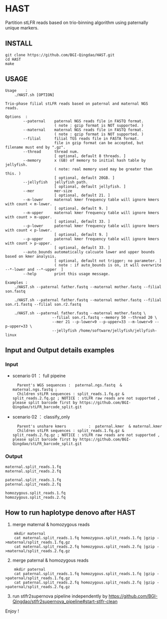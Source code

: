 # HAST
Partition stLFR reads based on trio-binning algorithm using paternally unique markers.

## INSTALL

```
git clone https://github.com/BGI-Qingdao/HAST.git
cd HAST
make
```

## USAGE

```
Usage    :
    ./HAST.sh [OPTION]

Trio-phase filial stLFR reads based on paternal and maternal NGS reads.

Options  :
        --paternal    paternal NGS reads file in FASTQ format.
                      ( note : gzip format is NOT supported. )
        --maternal    maternal NGS reads file in FASTQ format.
                      ( note : gzip format is NOT supported. )
        --filial      filial TGS reads file in FASTA format.
                      file in gzip format can be accepted, but filename must end by ".gz".
        --thread      thread num.
                      [ optional, default 8 threads. ]
        --memory      x (GB) of memory to initial hash table by jellyfish.
                      ( note: real memory used may be greater than this. )
                      [ optional, default 20GB. ]
        --jellyfish   jellyfish path.
                      [ optional, default jellyfish. ]
        --mer         mer-size
                      [ optional, default 21. ]
        --m-lower     maternal kmer frequency table will ignore kmers with count < m-lower.
                      [ optional, default 9. ]
        --m-upper     maternal kmer frequency table will ignore kmers with count > m-upper.
                      [ optional, default 33. ]
        --p-lower     paternal kmer frequency table will ignore kmers with count < p-lower.
                      [ optional, default 9. ]
        --p-upper     paternal kmer frequency table will ignore kmers with count > p-upper.
                      [ optional, default 33. ]
        --auto_bounds automatically calcuate lower and upper bounds based on kmer analysis.
                      [ optional, default not trigger; no parameter. ]
                      ( note : if auto_bounds is on, it will overwrite --*-lower and --*-upper  ]
        --help        print this usage message.

Examples :
    ./HAST.sh --paternal father.fastq --maternal mother.fastq --filial son.fastq

    ./HAST.sh --paternal father.fastq --maternal mother.fastq --filial son.r1.fastq --filial son.r2.fastq

    ./HAST.sh --paternal father.fastq --maternal mother.fastq \
                     --filial son.r1.fastq --memory 50 --thread 20 \
                     --mer 21 --p-lower=9 --p-upper=33 --m-lower=9 --p-upper=33 \
                     --jellyfish /home/software/jellyfish/jellyfish-linux
```

## Input and Output details examples

### Input

* scenario 01 ： full pipeine

        Parent's WGS sequences :  paternal.ngs.fastq  & maternal.ngs.fastq ;
        Children stLFR sequences : split_reads.1.fq.gz & split_reads.2.fq.gz ; NOTICE : stLFR raw reads are not supported , please split barcode first by https://github.com/BGI-Qingdao/stLFR_barcode_split.git

* scenario 02 ： classify_only

        Parent's unshare kmers          :  paternal.kmer  & maternal.kmer
        Children stLFR sequences : split_reads.1.fq.gz & split_reads.2.fq.gz ; NOTICE : stLFR raw reads are not supported , please split barcode first by https://github.com/BGI-Qingdao/stLFR_barcode_split.git

### Output
    
    maternal.split_reads.1.fq
    maternal.split_reads.2.fq
   
    paternal.split_reads.1.fq
    paternal.split_reads.2.fq
  
    homozygous.split_reads.1.fq
    homozygous.split_reads.2.fq
 
## How to run haplotype denovo after HAST

1. merge maternal & homozygous reads

```
    mkdir maternal
    cat maternal.split_reads.1.fq homozygous.split_reads.1.fq |gzip - >maternal/split_reads.1.fq.gz
    cat maternal.split_reads.2.fq homozygous.split_reads.2.fq |gzip - >maternal/split_reads.2.fq.gz
```
2. merge paternal & homozygous reads
```
    mkdir paternal
    cat paternal.split_reads.1.fq homozygous.split_reads.1.fq |gzip - >paternal/split_reads.1.fq.gz
    cat paternal.split_reads.2.fq homozygous.split_reads.2.fq |gzip - >paternal/split_reads.2.fq.gz
```

3. run stlfr2supernova pipeline independently by https://github.com/BGI-Qingdao/stlfr2supernova_pipeline#start-stlfr-clean

Enjoy !
